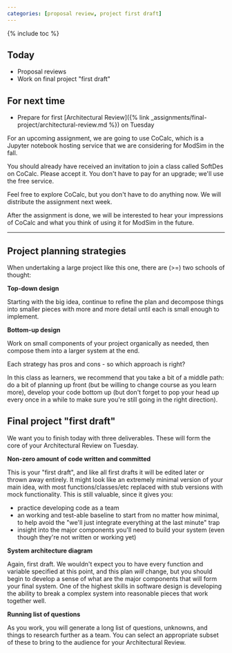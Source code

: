 ```yaml
---
categories: [proposal review, project first draft]
---
```


{% include toc %}

## Today

* Proposal reviews
* Work on final project "first draft"

## For next time

* Prepare for first [Architectural Review]({% link _assignments/final-project/architectural-review.md %}) on Tuesday

For an upcoming assignment, we are going to use CoCalc, which is a Jupyter notebook hosting service that we are considering for ModSim in the fall.

You should already have received an invitation to join a class called SoftDes on CoCalc.  Please accept it.  You don't have to pay for an upgrade; we'll use the free service.

Feel free to explore CoCalc, but you don't have to do anything now.  We will distribute the assignment next week.

After the assignment is done, we will be interested to hear your impressions of CoCalc and what you think of using it for ModSim in the future. 

-----

## Project planning strategies

When undertaking a large project like this one, there are (>=) two schools of thought:

**Top-down design**

Starting with the big idea, continue to refine the plan and decompose things into smaller pieces with more and more detail until each is small enough to implement.

**Bottom-up design**

Work on small components of your project organically as needed, then compose them into a larger system at the end.

Each strategy has pros and cons - so which approach is right?

In this class as learners, we recommend that you take a bit of a middle path:
do a bit of planning up front (but be willing to change course as you learn more),
develop your code bottom up (but don't forget to pop your head up every once in a while to make sure you're still going in the right direction).

## Final project "first draft"

We want you to finish today with three deliverables. These will form the core of your Architectural Review on Tuesday.

**Non-zero amount of code written and committed**

This is your "first draft", and like all first drafts it will be edited later or thrown away entirely. 
It might look like an extremely minimal version of your main idea, with most functions/classes/etc replaced with stub versions with mock functionality.
This is still valuable, since it gives you:
 - practice developing code as a team
 - an working and test-able baseline to start from no matter how minimal, to help avoid the "we'll just integrate everything at the last minute" trap
 - insight into the major components you'll need to build your system (even though they're not written or working yet)

**System architecture diagram**

Again, first draft. We wouldn't expect you to have every function and variable specified at this point, and this plan _will_ change, but you should begin to develop a sense of what are the major components that will form your final system.
One of the highest skills in software design is developing the ability to break a complex system into reasonable pieces that work together well.

**Running list of questions**

As you work, you will generate a long list of questions, unknowns, and things to research further as a team. You can select an appropriate subset of these to bring to the audience for your Architectural Review.


